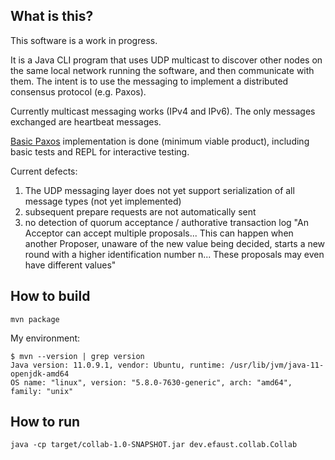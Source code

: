 ## What is this?
This software is a work in progress.

It is a Java CLI program that uses UDP multicast to discover other nodes on the same local network running the software, and then communicate with them. The intent is to use the messaging to implement a distributed consensus protocol (e.g. Paxos).

Currently multicast messaging works (IPv4 and IPv6). The only messages exchanged are heartbeat messages.

[Basic Paxos](https://en.wikipedia.org/wiki/Paxos_%28computer_science%29#Basic_Paxos) implementation is done (minimum viable product), including basic tests and REPL for interactive testing.

Current defects:
1. The UDP messaging layer does not yet support serialization of all message types (not yet implemented)
2. subsequent prepare requests are not automatically sent
3. no detection of quorum acceptance / authorative transaction log
   "An Acceptor can accept multiple proposals... This can happen when another Proposer, unaware of the new value being decided, starts a new round with a higher identification number n... These proposals may even have different values"

## How to build
```
mvn package
```

My environment:
```
$ mvn --version | grep version
Java version: 11.0.9.1, vendor: Ubuntu, runtime: /usr/lib/jvm/java-11-openjdk-amd64
OS name: "linux", version: "5.8.0-7630-generic", arch: "amd64", family: "unix"
```

## How to run
```
java -cp target/collab-1.0-SNAPSHOT.jar dev.efaust.collab.Collab
```
